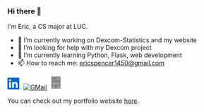 ### Hi there 👋

I'm Eric, a CS major at LUC.

- 🔭 I’m currently working on Dexcom-Statistics and my website
- 🤔 I’m looking for help with my Dexcom project
- 🌱 I’m currently learning Python, Flask, web development
- 📫 How to reach me: ericspencer1450@gmail.com

[<img src="linkedin.svg" alt="LinkedIn" width="32px">](https://linkedin.com/in/ericspencer00)
[<img src="gmail.svg" alt="GMail" width="32px">](mailto:ericspencer1450@gmail.com)
[<img src="cv_icon.png" alt="CV" width="32px">](https://ericspencer00.github.io/Images/EricSpencerResume.pdf)

You can check out my portfolio website [here](https://EricSpencer00.github.io).


